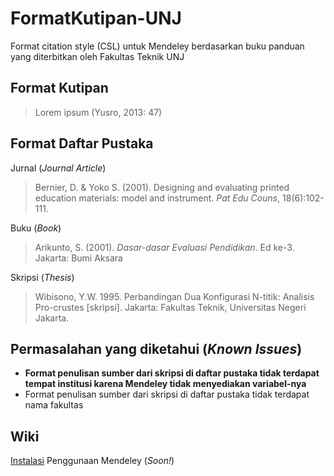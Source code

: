 # FormatKutipan-UNJ
Format citation style (CSL) untuk Mendeley berdasarkan buku panduan yang diterbitkan oleh Fakultas Teknik UNJ

## Format Kutipan
> Lorem ipsum (Yusro, 2013: 47)

## Format Daftar Pustaka
Jurnal (*Journal Article*)
> Bernier, D. & Yoko S. (2001). Designing and evaluating printed education materials: model and instrument. *Pat Edu Couns*, 18(6):102-111.

Buku (*Book*)
> Arikunto, S. (2001). *Dasar-dasar Evaluasi Pendidikan*. Ed ke-3. Jakarta: Bumi Aksara

Skripsi (*Thesis*)
> Wibisono, Y.W. 1995. Perbandingan Dua Konfigurasi N-titik: Analisis Pro-crustes \[skripsi]\. Jakarta: Fakultas Teknik, Universitas Negeri Jakarta.

## Permasalahan yang diketahui (*Known Issues*)
* **Format penulisan sumber dari skripsi di daftar pustaka tidak terdapat tempat institusi karena Mendeley tidak menyediakan variabel-nya**
* Format penulisan sumber dari skripsi di daftar pustaka tidak terdapat nama fakultas

## Wiki
[Instalasi](https://github.com/mwhd96/FormatKutipan-UNJ/wiki/Format-Kutipan-UNJ-Wiki#Instalasi) 
Penggunaan Mendeley (*Soon!*)

